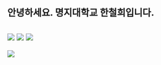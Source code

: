 안녕하세요.
명지대학교
한철희입니다.
---
![](https://img.shields.io/badge/iOS-000000?style=for-the-badge&logo=ios&logoColor=white)
![](https://img.shields.io/badge/Swift-FA7343?style=for-the-badge&logo=swift&logoColor=white)
![](https://img.shields.io/badge/Xcode-007ACC?style=for-the-badge&logo=Xcode&logoColor=white)
---
![](https://img.shields.io/badge/Tech%20Blog-11B48A?style=flat-square&logo=velog&logoColor=white&link=https://velog.io/@myhan601)
